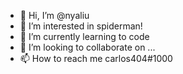 - 👋 Hi, I’m @nyaliu
- 👀 I’m interested in spiderman!
- 🌱 I’m currently learning to code
- 💞️ I’m looking to collaborate on ...
- 📫 How to reach me carlos404#1000

<!---
nyaliu/nyaliu is a ✨ special ✨ repository because its `README.md` (this file) appears on your GitHub profile.
You can click the Preview link to take a look at your changes.
--->
